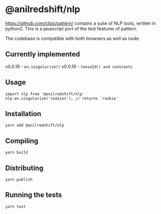 # @anilredshift/nlp
https://github.com/clips/pattern/ contains a suite of NLP tools, written in python2. This is a javascript port of the text features of pattern.

The codebase is compatible with both browsers as well as node.

## Currently implemented
v0.0.18 - `en.singularize()`
v0.0.19 - `tenseId() and constants`

## Usage
```
import nlp from '@anilredshift/nlp'
nlp.en.singularize('rookies'); // returns 'rookie'
```

## Installation
`yarn add @anilredshift/nlp`

## Compiling
`yarn build`

## Distributing
`yarn publish`


## Running the tests
`yarn test`
